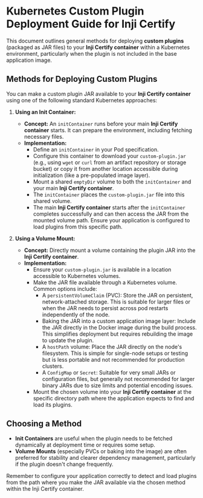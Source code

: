 # Kubernetes Custom Plugin Deployment Guide for Inji Certify

This document outlines general methods for deploying **custom plugins** (packaged as JAR files) to your **Inji Certify container** within a Kubernetes environment, particularly when the plugin is not included in the base application image.

## Methods for Deploying Custom Plugins

You can make a custom plugin JAR available to your **Inji Certify container** using one of the following standard Kubernetes approaches:

1.  **Using an Init Container:**
    * **Concept:** An `initContainer` runs before your main **Inji Certify container** starts. It can prepare the environment, including fetching necessary files.
    * **Implementation:**
        * Define an `initContainer` in your Pod specification.
        * Configure this container to download your `custom-plugin.jar` (e.g., using `wget` or `curl` from an artifact repository or storage bucket) or copy it from another location accessible during initialization (like a pre-populated image layer).
        * Mount a shared `emptyDir` volume to both the `initContainer` and your main **Inji Certify container**.
        * The `initContainer` places the `custom-plugin.jar` file into this shared volume.
        * The main **Inji Certify container** starts after the `initContainer` completes successfully and can then access the JAR from the mounted volume path. Ensure your application is configured to load plugins from this specific path.

2.  **Using a Volume Mount:**
    * **Concept:** Directly mount a volume containing the plugin JAR into the **Inji Certify container**.
    * **Implementation:**
        * Ensure your `custom-plugin.jar` is available in a location accessible to Kubernetes volumes.
        * Make the JAR file available through a Kubernetes volume. Common options include:
            * A `persistentVolumeClaim` (PVC): Store the JAR on persistent, network-attached storage. This is suitable for larger files or when the JAR needs to persist across pod restarts independently of the node.
            * Baking the JAR into a custom application image layer: Include the JAR directly in the Docker image during the build process. This simplifies deployment but requires rebuilding the image to update the plugin.
            * A `hostPath` volume: Place the JAR directly on the node's filesystem. This is simple for single-node setups or testing but is less portable and not recommended for production clusters.
            * A `ConfigMap` or `Secret`: Suitable for very small JARs or configuration files, but generally not recommended for larger binary JARs due to size limits and potential encoding issues.
        * Mount the chosen volume into your **Inji Certify container** at the specific directory path where the application expects to find and load its plugins.

## Choosing a Method

* **Init Containers** are useful when the plugin needs to be fetched dynamically at deployment time or requires some setup.
* **Volume Mounts** (especially PVCs or baking into the image) are often preferred for stability and clearer dependency management, particularly if the plugin doesn't change frequently.

Remember to configure your application correctly to detect and load plugins from the path where you make the JAR available via the chosen method within the Inji Certify container.